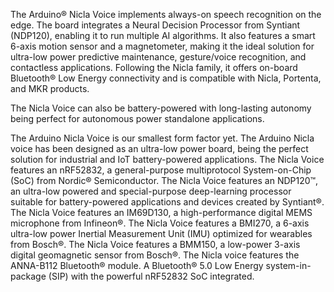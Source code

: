 <FeatureDescription>

The Arduino® Nicla Voice implements always-on speech recognition on the edge. The board integrates a Neural Decision Processor from Syntiant (NDP120), enabling it to run multiple AI algorithms. It also features a smart 6-axis motion sensor and a magnetometer, making it the ideal solution for ultra-low power predictive maintenance, gesture/voice recognition, and contactless applications. Following the Nicla family, it offers on-board Bluetooth® Low Energy connectivity and is compatible with Nicla, Portenta, and MKR products.

The Nicla Voice can also be battery-powered with long-lasting autonomy being perfect for autonomous power standalone applications.

</FeatureDescription>

<FeatureList>

<Feature title="Nicla Form Factor" image="nicla-form-factor">
The Arduino Nicla Voice is our smallest form factor yet.
</Feature>

<Feature title="Ultra-low power board" image="power">
The Arduino Nicla voice has been designed as an ultra-low power board, being the perfect solution for industrial and IoT battery-powered applications.
</Feature>

<Feature title="System-on-Chip" image="mcu">
The Nicla Voice features an nRF52832, a general-purpose multiprotocol System-on-Chip (SoC) from Nordic® Semiconductor.
<FeatureLink title="Datasheet" url="https://infocenter.nordicsemi.com/pdf/nRF52832_PS_v1.4.pdf" download blank/>
</Feature>

<Feature title="Neural Decision Processor" image="core">
The Nicla Voice features an NDP120™, an ultra-low powered and special-purpose deep-learning processor suitable for battery-powered applications and devices created by Syntiant®.
<FeatureLink title="Datasheet" url="https://www.syntiant.com/ndp120" download blank/>
</Feature>

<Feature title="Microphone" image="microphone">
The Nicla Voice features an IM69D130, a high-performance digital MEMS microphone from Infineon®.
<FeatureLink title="Datasheet" url="https://www.infineon.com/dgdl/Infineon-IM69D130-DS-v01_00-EN.pdf?fileId=5546d462602a9dc801607a0e46511a2e" download blank/>
</Feature>

<Feature title="Inertial Measurement Unit" image="imu">
The Nicla Voice features a BMI270, a 6-axis ultra-low power Inertial Measurement Unit (IMU) optimized for wearables from Bosch®.
<FeatureLink title="Datasheet" url="https://www.bosch-sensortec.com/media/boschsensortec/downloads/datasheets/bst-bmi270-ds000.pdf" download blank/>
</Feature>

<Feature title="Magnetometer" image="magnetometer">
The Nicla Voice features a BMM150, a low-power 3-axis digital geomagnetic sensor from Bosch®.
<FeatureLink title="Datasheet" url="https://www.bosch-sensortec.com/media/boschsensortec/downloads/datasheets/bst-bmm150-ds001.pdf" download blank/>
</Feature>

<Feature title="Bluetooth® Low Energy" image="bluetooth">
The Nicla voice features the ANNA-B112 Bluetooth® module. A Bluetooth® 5.0 Low Energy system-in-package (SIP) with the powerful nRF52832 SoC integrated.
<FeatureLink title="Datasheet" url="https://content.u-blox.com/sites/default/files/ANNA-B112_DataSheet_UBX-18011707.pdf" download blank/>
</Feature>

</FeatureList>